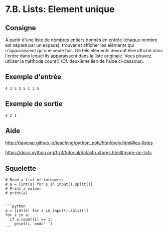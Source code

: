 # 7.B. Lists: Element unique

## Consigne

À partir d'une liste de nombres entiers donnés en entrée (chaque nombre est séparé par un espace), trouver et afficher les éléments qui n'apparaissent qu'une seule fois. De tels éléments devront être affiché dans l'ordre dans lequel ils apparaissent dans la liste originale. Vous pouvez utiliser la méthode count() (Cf. deuxième lien de l'aide ci-dessous).

## Exemple d'entrée

```
4 3 5 2 5 1 3 5
```

## Exemple de sortie

```
4 2 1
```

## Aide

http://rtavenar.github.io/teaching/python_poly/html/poly.html#les-listes

https://docs.python.org/fr/3/tutorial/datastructures.html#more-on-lists

## Squelette

```{code-cell} python
# Read a list of integers:
# a = [int(s) for s in input().split()]
# Print a value:
# print(a)
```

````{dropdown} Proposition de solution

```python
a = [int(s) for s in input().split()]
for i in a:
  if a.count(i) == 1:
    print(i, end=' ')
```
````
